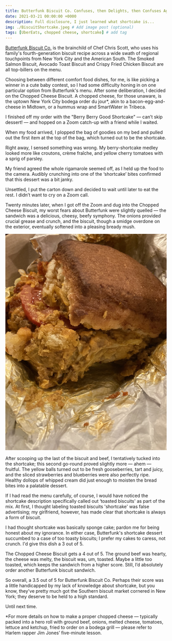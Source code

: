 ```yaml
---
title: Butterfunk Biscuit Co. Confuses, then Delights, then Confuses Again
date: 2021-03-21 00:00:00 +0000
description: Full disclosure, I just learned what shortcake is...
img: ./BiscuitShortcake.jpeg # Add image post (optional)
tags: [UberEats, chopped cheese, shortcake] # add tag
---
```


<a href='https://www.butterfunkbiscuit.com/' target='blank'>Butterfunk Biscuit Co.</a> is the brainchild of Chef Chris Scott, who uses his family's fourth-generation biscuit recipe across a wide swath of regional touchpoints from New York City and the American South. The Smoked Salmon Biscuit, Avocado Toast Biscuit and Crispy Fried Chicken Biscuit are all top-billers on the menu.

Choosing between different comfort food dishes, for me, is like picking a winner in a cute baby contest, so I had some difficulty honing in on one particular option from Butterfunk's menu. After some deliberation, I decided on the Chopped Cheese Biscuit. A chopped cheese, for those unaware, is the uptown New York City bodega order du jour*, akin to a bacon-egg-and-cheese in Midtown, or a hummus wrap and SmartWater in Tribeca.

I finished off my order with the "Berry Berry Good Shortcake" — can’t skip dessert! — and hopped on a Zoom catch-up with a friend while I waited.

When my food arrived, I plopped the bag of goodies on my bed and pulled out the first item at the top of the bag, which turned out to be the shortcake.

Right away, I sensed something was wrong. My berry-shortcake medley looked more like croutons, crème fraîche, and yellow cherry tomatoes with a sprig of parsley.

My friend agreed the whole rigamarole seemed off, as I held up the food to the camera. Audibly crunching into one of the ‘shortcake’ bites confirmed that this dessert was a bit janky.

Unsettled, I put the carton down and decided to wait until later to eat the rest. I didn’t want to cry on a Zoom call.

Twenty minutes later, when I got off the Zoom and dug into the Chopped Cheese Biscuit, my worst fears about Butterfunk were slightly quelled — the sandwich was a delicious, cheesy, beefy symphony. The onions provided crucial grease and crunch, and the biscuit, though a smidge overdone on the exterior, eventually softened into a pleasing bready mush.

<div class="Image__Small">
  <img src="./BiscuitChoppedCheese_Small.jpeg" alt="alt text for small image" />
</div>



After scooping up the last of the biscuit and beef, I tentatively tucked into the shortcake; this second go-round proved slightly more — ahem — fruitful. The yellow balls turned out to be fresh gooseberries, tart and juicy, and the sliced strawberries and blueberries were also perfectly ripe. Healthy dollops of whipped cream did just enough to moisten the bread bites into a palatable dessert.

If I had read the menu carefully, of course, I would have noticed the shortcake description specifically called out ‘toasted biscuits' as part of the mix. At first, I thought labeling toasted biscuits 'shortcake' was false advertising; my girlfriend, however, has made clear that shortcake is always a form of biscuit.

I had thought shortcake was basically sponge cake; pardon me for being honest about my ignorance. In either case, Butterfunk's shortcake dessert succumbed to a case of too toasty biscuits; I prefer my cakes to caress, not crunch. I'd give this dish a 3 out of 5.

The Chopped Cheese Biscuit gets a 4 out of 5. The ground beef was hearty, the cheese was melty, the biscuit was, um, toasted. Maybe a little too toasted, which keeps the sandwich from a higher score. Still, I’d absolutely order another Butterfunk biscuit sandwich.

So overall, a 3.5 out of 5 for Butterfunk Biscuit Co. Perhaps their score was a little handicapped by my lack of knowledge about shortcake, but you know, they've pretty much got the Southern biscuit market cornered in New York; they deserve to be held to a high standard.

Until next time.

*For more details on how to make a proper chopped cheese — typically packed into a hero roll with ground beef, onions, melted cheese, tomatoes, lettuce and ketchup, fried to order on a bodega grill — please refer to Harlem rapper Jim Jones’ five-minute lesson.